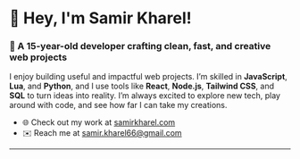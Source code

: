 # 👋 Hey, I'm Samir Kharel!

### 🚀 A 15-year-old developer crafting clean, fast, and creative web projects

I enjoy building useful and impactful web projects. I’m skilled in **JavaScript**, **Lua**, and **Python**, and I use tools like **React**, **Node.js**, **Tailwind CSS**, and **SQL** to turn ideas into reality. I’m always excited to explore new tech, play around with code, and see how far I can take my creations.

- 🌐 Check out my work at [samirkharel.com](https://www.samirkharel.com)  
- ✉️ Reach me at [samir.kharel66@gmail.com](mailto:samir.kharel66@gmail.com)  

---
